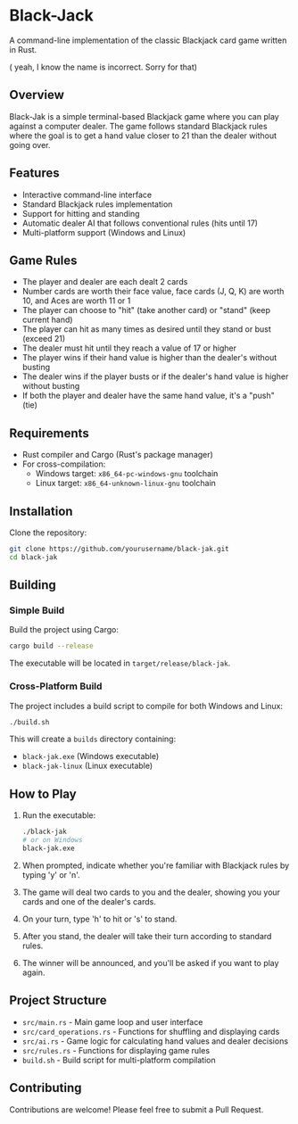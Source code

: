 # Black-Jack

A command-line implementation of the classic Blackjack card game written in Rust.

( yeah, I know the name is incorrect. Sorry for that)

## Overview

Black-Jak is a simple terminal-based Blackjack game where you can play against a computer dealer. The game follows standard Blackjack rules where the goal is to get a hand value closer to 21 than the dealer without going over.

## Features

- Interactive command-line interface
- Standard Blackjack rules implementation
- Support for hitting and standing
- Automatic dealer AI that follows conventional rules (hits until 17)
- Multi-platform support (Windows and Linux)

## Game Rules

- The player and dealer are each dealt 2 cards
- Number cards are worth their face value, face cards (J, Q, K) are worth 10, and Aces are worth 11 or 1
- The player can choose to "hit" (take another card) or "stand" (keep current hand)
- The player can hit as many times as desired until they stand or bust (exceed 21)
- The dealer must hit until they reach a value of 17 or higher
- The player wins if their hand value is higher than the dealer's without busting
- The dealer wins if the player busts or if the dealer's hand value is higher without busting
- If both the player and dealer have the same hand value, it's a "push" (tie)

## Requirements

- Rust compiler and Cargo (Rust's package manager)
- For cross-compilation:
  - Windows target: `x86_64-pc-windows-gnu` toolchain
  - Linux target: `x86_64-unknown-linux-gnu` toolchain

## Installation

Clone the repository:

```bash
git clone https://github.com/yourusername/black-jak.git
cd black-jak
```

## Building

### Simple Build

Build the project using Cargo:

```bash
cargo build --release
```

The executable will be located in `target/release/black-jak`.

### Cross-Platform Build

The project includes a build script to compile for both Windows and Linux:

```bash
./build.sh
```

This will create a `builds` directory containing:
- `black-jak.exe` (Windows executable)
- `black-jak-linux` (Linux executable)

## How to Play

1. Run the executable:
   ```bash
   ./black-jak
   # or on Windows
   black-jak.exe
   ```

2. When prompted, indicate whether you're familiar with Blackjack rules by typing 'y' or 'n'.

3. The game will deal two cards to you and the dealer, showing you your cards and one of the dealer's cards.

4. On your turn, type 'h' to hit or 's' to stand.

5. After you stand, the dealer will take their turn according to standard rules.

6. The winner will be announced, and you'll be asked if you want to play again.

## Project Structure

- `src/main.rs` - Main game loop and user interface
- `src/card_operations.rs` - Functions for shuffling and displaying cards
- `src/ai.rs` - Game logic for calculating hand values and dealer decisions
- `src/rules.rs` - Functions for displaying game rules
- `build.sh` - Build script for multi-platform compilation


## Contributing

Contributions are welcome! Please feel free to submit a Pull Request.
